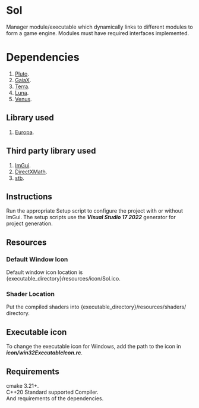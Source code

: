 # Sol
Manager module/executable which dynamically links to different modules to form a game engine. Modules must have required interfaces implemented.

# Dependencies
1. [Pluto](https://github.com/razerx100/Pluto).
2. [GaiaX](https://github.com/razerx100/GaiaX).
3. [Terra](https://github.com/razerx100/Terra).
4. [Luna](https://github.com/razerx100/Luna).
5. [Venus](https://github.com/razerx100/Venus).

## Library used
1. [Europa](https://github.com/razerx100/Europa).

## Third party library used
1. [ImGui](https://github.com/ocornut/imgui).
2. [DirectXMath](https://github.com/microsoft/DirectXMath).
3. [stb](https://github.com/nothings/stb).

## Instructions
Run the appropriate Setup script to configure the project with or without ImGui. The setup scripts use the ***Visual Studio 17 2022*** generator for project generation.

## Resources
### Default Window Icon
Default window icon location is {executable_directory}/resources/icon/Sol.ico.

### Shader Location
Put the compiled shaders into {executable_directory}/resources/shaders/ directory.

## Executable icon
To change the executable icon for Windows, add the path to the icon in ***icon/win32ExecutableIcon.rc***. 

## Requirements
cmake 3.21+.\
C++20 Standard supported Compiler.\
And requirements of the dependencies.

